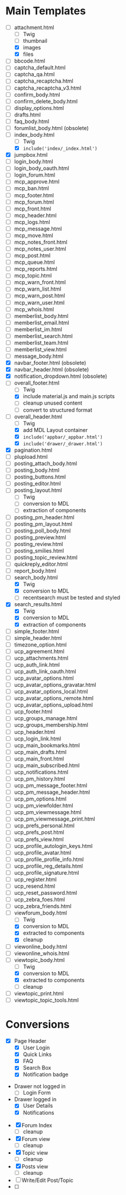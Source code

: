 # Main Templates

- [ ] attachment.html
  - [ ] Twig
  - [ ] thumbnail
  - [x] images
  - [x] files
- [ ] bbcode.html
- [ ] captcha_default.html
- [ ] captcha_qa.html
- [ ] captcha_recaptcha.html
- [ ] captcha_recaptcha_v3.html
- [ ] confirm_body.html
- [ ] confirm_delete_body.html
- [ ] display_options.html
- [ ] drafts.html
- [ ] faq_body.html
- [ ] forumlist_body.html (obsolete)
- [ ] index_body.html
  - [ ] Twig
  - [x] `include('index/_index.html')`
- [x] jumpbox.html
- [ ] login_body.html
- [ ] login_body_oauth.html
- [ ] login_forum.html
- [ ] mcp_approve.html
- [ ] mcp_ban.html
- [ ] mcp_footer.html
- [ ] mcp_forum.html
- [ ] mcp_front.html
- [ ] mcp_header.html
- [ ] mcp_logs.html
- [ ] mcp_message.html
- [ ] mcp_move.html
- [ ] mcp_notes_front.html
- [ ] mcp_notes_user.html
- [ ] mcp_post.html
- [ ] mcp_queue.html
- [ ] mcp_reports.html
- [ ] mcp_topic.html
- [ ] mcp_warn_front.html
- [ ] mcp_warn_list.html
- [ ] mcp_warn_post.html
- [ ] mcp_warn_user.html
- [ ] mcp_whois.html
- [ ] memberlist_body.html
- [ ] memberlist_email.html
- [ ] memberlist_im.html
- [ ] memberlist_search.html
- [ ] memberlist_team.html
- [ ] memberlist_view.html
- [ ] message_body.html
- [x] navbar_footer.html (obsolete)
- [x] navbar_header.html (obsolete)
- [x] notification_dropdown.html (obsolete)
- [ ] overall_footer.html
  - [ ] Twig
  - [x] include material.js and main.js scripts
  - [ ] cleanup unused content
  - [ ] convert to structured format
- [ ] overall_header.html
  - [ ] Twig
  - [x] add MDL Layout container
  - [x] `include('appbar/_appbar.html')`
  - [x] `include('drawer/_drawer.html')`
- [x] pagination.html
- [ ] plupload.html
- [ ] posting_attach_body.html
- [ ] posting_body.html
- [ ] posting_buttons.html
- [ ] posting_editor.html
- [ ] posting_layout.html
  - [ ] Twig
  - [ ] conversion to MDL
  - [ ] extraction of components
- [ ] posting_pm_header.html
- [ ] posting_pm_layout.html
- [ ] posting_poll_body.html
- [ ] posting_preview.html
- [ ] posting_review.html
- [ ] posting_smilies.html
- [ ] posting_topic_review.html
- [ ] quickreply_editor.html
- [ ] report_body.html
- [ ] search_body.html
  - [x] Twig
  - [x] conversion to MDL
  - [ ] recentsearch must be tested and styled
- [x] search_results.html
  - [x] Twig
  - [x] conversion to MDL
  - [x] extraction of components
- [ ] simple_footer.html
- [ ] simple_header.html
- [ ] timezone_option.html
- [ ] ucp_agreement.html
- [ ] ucp_attachments.html
- [ ] ucp_auth_link.html
- [ ] ucp_auth_link_oauth.html
- [ ] ucp_avatar_options.html
- [ ] ucp_avatar_options_gravatar.html
- [ ] ucp_avatar_options_local.html
- [ ] ucp_avatar_options_remote.html
- [ ] ucp_avatar_options_upload.html
- [ ] ucp_footer.html
- [ ] ucp_groups_manage.html
- [ ] ucp_groups_membership.html
- [ ] ucp_header.html
- [ ] ucp_login_link.html
- [ ] ucp_main_bookmarks.html
- [ ] ucp_main_drafts.html
- [ ] ucp_main_front.html
- [ ] ucp_main_subscribed.html
- [ ] ucp_notifications.html
- [ ] ucp_pm_history.html
- [ ] ucp_pm_message_footer.html
- [ ] ucp_pm_message_header.html
- [ ] ucp_pm_options.html
- [ ] ucp_pm_viewfolder.html
- [ ] ucp_pm_viewmessage.html
- [ ] ucp_pm_viewmessage_print.html
- [ ] ucp_prefs_personal.html
- [ ] ucp_prefs_post.html
- [ ] ucp_prefs_view.html
- [ ] ucp_profile_autologin_keys.html
- [ ] ucp_profile_avatar.html
- [ ] ucp_profile_profile_info.html
- [ ] ucp_profile_reg_details.html
- [ ] ucp_profile_signature.html
- [ ] ucp_register.html
- [ ] ucp_resend.html
- [ ] ucp_reset_password.html
- [ ] ucp_zebra_foes.html
- [ ] ucp_zebra_friends.html
- [ ] viewforum_body.html
  - [ ] Twig
  - [x] conversion to MDL
  - [x] extracted to components
  - [x] cleanup
- [ ] viewonline_body.html
- [ ] viewonline_whois.html
- [ ] viewtopic_body.html
  - [ ] Twig
  - [x] conversion to MDL
  - [x] extracted to components
  - [ ] cleanup
- [ ] viewtopic_print.html
- [ ] viewtopic_topic_tools.html

# Conversions

- [x] Page Header
  - [x] User Login
  - [x] Quick Links
  - [x] FAQ
  - [x] Search Box
  - [x] Notification badge
- Drawer not logged in
    - [ ] Login Form
- Drawer logged in
  - [x] User Details
  - [x] Notifications
- [x] Forum Index
  - [ ] cleanup
- [x] Forum view
  - [ ] cleanup
- [x] Topic view
  - [ ] cleanup
- [x] Posts view
  - [ ] cleanup
- [ ] Write/Edit Post/Topic
- [ ] 
